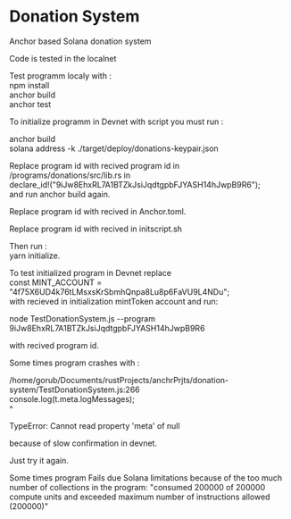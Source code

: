# Donation System  
Anchor based Solana donation system  

Code is tested in the localnet  

Test programm localy with :   
npm install  
anchor build  
anchor test  

To initialize programm in Devnet with script you must run :  

anchor build  
solana address -k ./target/deploy/donations-keypair.json  

Replace program id with recived program id in /programs/donations/src/lib.rs in  
declare_id!("9iJw8EhxRL7A1BTZkJsiJqdtgpbFJYASH14hJwpB9R6");  
and run anchor build again.  

Replace program id with recived in Anchor.toml.  

Replace program id with recived in initscript.sh  

Then run :  
yarn initialize.  

To test initialized program in Devnet replace  
const MINT_ACCOUNT = "4f75X6UD4k76tLMsxsKrSbmhQnpa8Lu8p6FaVU9L4NDu";  
with recieved in initialization mintToken account and run:  

node TestDonationSystem.js --program 9iJw8EhxRL7A1BTZkJsiJqdtgpbFJYASH14hJwpB9R6  

with recived program id.  

Some times program crashes with :  

/home/gorub/Documents/rustProjects/anchrPrjts/donation-system/TestDonationSystem.js:266  
    console.log(t.meta.logMessages);    
                  ^

TypeError: Cannot read property 'meta' of null  

because of slow confirmation in devnet.   

Just try it again. 

Some times program Fails due Solana limitations because of the too much number of collections in the program:
"consumed 200000 of 200000 compute units and exceeded maximum number of instructions allowed (200000)"
